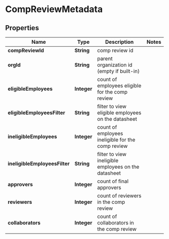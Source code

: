

# CompReviewMetadata


## Properties

| Name | Type | Description | Notes |
|------------ | ------------- | ------------- | -------------|
|**compReviewId** | **String** | comp review id |  |
|**orgId** | **String** | parent organization id (empty if built-in) |  |
|**eligibleEmployees** | **Integer** | count of employees eligible for the comp review |  |
|**eligibleEmployeesFilter** | **String** | filter to view eligible employees on the datasheet |  |
|**ineligibleEmployees** | **Integer** | count of employees ineligible for the comp review |  |
|**ineligibleEmployeesFilter** | **String** | filter to view ineligible employees on the datasheet |  |
|**approvers** | **Integer** | count of final approvers |  |
|**reviewers** | **Integer** | count of reviewers in the comp review |  |
|**collaborators** | **Integer** | count of collaborators in the comp review |  |



